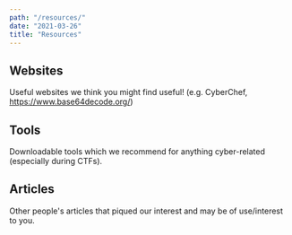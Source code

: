 ```yaml
---
path: "/resources/"
date: "2021-03-26"
title: "Resources"
---
```


## Websites

Useful websites we think you might find useful!
(e.g. CyberChef, https://www.base64decode.org/)

## Tools

Downloadable tools which we recommend for anything cyber-related (especially during CTFs).

## Articles

Other people's articles that piqued our interest and may be of use/interest to you.
